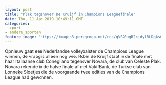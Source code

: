 ```yaml
---
layout: post
title: "Plak tegenover De Kruijf in Champions Leaguefinale"
date: Thu, 11 Apr 2019 10:49:11 GMT
categories: 
- sport 
- andere_sporten 
feature_image: "https://images3.persgroep.net/rcs/gVS20ugR2cjdylRLDgAs0ebOf5k/diocontent/62147966/_fitwidth/400/?appId=21791a8992982cd8da851550a453bd7f&quality=0.7"
---
```


Opnieuw gaat een Nederlandse volleybalster de Champions League winnen, de vraag is alleen nog wie. Robin de Kruijf staat in de finale met haar Italiaanse club Conegliano tegenover Novara, de club van Celeste Plak. Novara rekende in de halve finale af met VakifBank, de Turkse club van Lonneke Sloetjes die de voorgaande twee edities van de Champions League had gewonnen.
